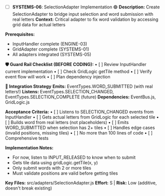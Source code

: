 - [ ] **SYSTEMS-06**: SelectionAdapter Implementation 🟢
**Description:** Create SelectionAdapter to bridge input selection and word submission with real letters
**Context:** Critical adapter to fix word validation by accessing grid data for actual letters

**Prerequisites:** 
- InputHandler complete (ENGINE-03)
- GridAdapter complete (SYSTEMS-01)
- All adapters integrated (SYSTEMS-05)

**🛡️ Guard Rail Checklist (BEFORE CODING):**
• [ ] Review InputHandler current implementation
• [ ] Check GridLogic getTile method
• [ ] Verify event flow will work
• [ ] Plan dependency injection

**🔗 Integration Strategy**
**Emits:** EventTypes.WORD_SUBMITTED (with real letters!)
**Listens:** EventTypes.SELECTION_CHANGED, EventTypes.SELECTION_COMPLETE (future)
**Dependencies:** EventBus.js, GridLogic.js

**Acceptance Criteria:**
• [ ] Listens to SELECTION_CHANGED events from InputHandler
• [ ] Gets actual letters from GridLogic for each selected tile
• [ ] Builds word from real letters (not placeholders)
• [ ] Emits WORD_SUBMITTED when selection has 2+ tiles
• [ ] Handles edge cases (invalid positions, missing tiles)
• [ ] No more than 100 lines of code
• [ ] Comprehensive tests

**Implementation Notes:**
- For now, listen to INPUT_RELEASED to know when to submit
- Gets tile data using gridLogic.getTile(x, y)
- Only submit words with 2 or more tiles
- Must validate positions are valid before getting tiles

**Key Files:** src/adapters/SelectionAdapter.js
**Effort:** S | **Risk:** Low (additive, doesn't break existing)